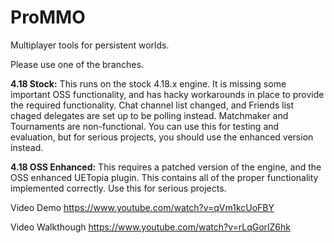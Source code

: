 # ProMMO
Multiplayer tools for persistent worlds.

Please use one of the branches.

**4.18 Stock:**  This runs on the stock 4.18.x engine.  It is missing some important OSS functionality, and has hacky workarounds in place to provide the required functionality.  Chat channel list changed, and Friends list chaged delegates are set up to be polling instead.  Matchmaker and Tournaments are non-functional.  You can use this for testing and evaluation, but for serious projects, you should use the enhanced version instead.

**4.18 OSS Enhanced:**  This requires a patched version of the engine, and the OSS enhanced UETopia plugin.  This contains all of the proper functionality implemented correctly.  Use this for serious projects.

Video Demo
https://www.youtube.com/watch?v=qVm1kcUoFBY

Video Walkthough
https://www.youtube.com/watch?v=rLqGorlZ6hk

